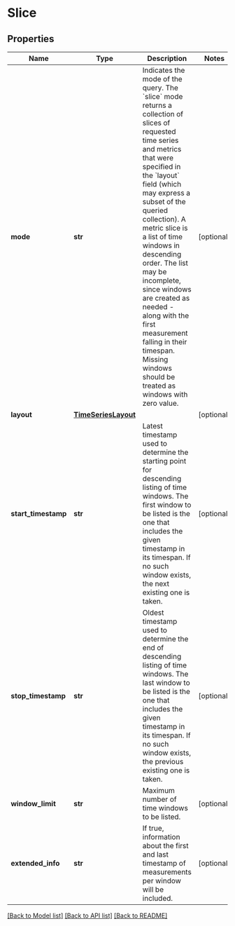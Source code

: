 # Slice

## Properties
Name | Type | Description | Notes
------------ | ------------- | ------------- | -------------
**mode** | **str** | Indicates the mode of the query. The &#x60;slice&#x60; mode returns a collection of slices  of requested time series and metrics that were specified in the &#x60;layout&#x60; field (which may express a subset of the queried collection). A metric slice is a list of time windows in descending order. The list may be incomplete, since windows are created as needed - along with the first measurement falling in their timespan. Missing windows  should be treated as windows with zero value.  | [optional] 
**layout** | [**TimeSeriesLayout**](TimeSeriesLayout.md) |  | [optional] 
**start_timestamp** | **str** | Latest timestamp used to determine the starting point for descending listing of time windows.  The first window to be listed is the one that includes the given timestamp in its timespan.  If no such window exists, the next existing one is taken.  | [optional] 
**stop_timestamp** | **str** | Oldest timestamp used to determine the end of descending listing of time windows.   The last window to be listed is the one that includes the given timestamp in its timespan.  If no such window exists, the previous existing one is taken.  | [optional] 
**window_limit** | **str** | Maximum number of time windows to be listed. | [optional] 
**extended_info** | **str** | If true, information about the first and last timestamp of measurements per window will be included. | [optional] 

[[Back to Model list]](../README.md#documentation-for-models) [[Back to API list]](../README.md#documentation-for-api-endpoints) [[Back to README]](../README.md)

